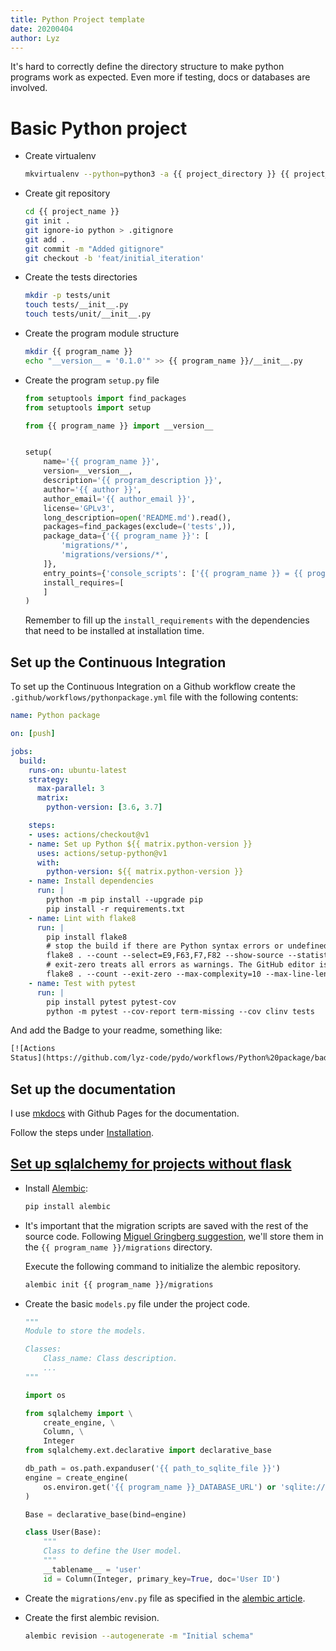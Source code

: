 ```yaml
---
title: Python Project template
date: 20200404
author: Lyz
---
```


It's hard to correctly define the directory structure to make python programs
work as expected. Even more if testing, docs or databases are involved.

# Basic Python project

* Create virtualenv
    ```bash
    mkvirtualenv --python=python3 -a {{ project_directory }} {{ project_name }}
    ```

* Create git repository
    ```bash
    cd {{ project_name }}
    git init .
    git ignore-io python > .gitignore
    git add .
    git commit -m "Added gitignore"
    git checkout -b 'feat/initial_iteration'
    ```

* Create the tests directories
    ```bash
    mkdir -p tests/unit
    touch tests/__init__.py
    touch tests/unit/__init__.py
    ```

* Create the program module structure
    ```bash
    mkdir {{ program_name }}
    echo "__version__ = '0.1.0'" >> {{ program_name }}/__init__.py

* Create the program `setup.py` file
    ```python
    from setuptools import find_packages
    from setuptools import setup

    from {{ program_name }} import __version__


    setup(
        name='{{ program_name }}',
        version=__version__,
        description='{{ program_description }}',
        author='{{ author }}',
        author_email='{{ author_email }}',
        license='GPLv3',
        long_description=open('README.md').read(),
        packages=find_packages(exclude=('tests',)),
        package_data={'{{ program_name }}': [
            'migrations/*',
            'migrations/versions/*',
        ]},
        entry_points={'console_scripts': ['{{ program_name }} = {{ program_name }}:main']},
        install_requires=[
        ]
    )
    ```
    Remember to fill up the `install_requirements` with the dependencies that
    need to be installed at installation time.

## Set up the Continuous Integration

To set up the Continuous Integration on a Github workflow create the
`.github/workflows/pythonpackage.yml` file with the following contents:

```yaml
name: Python package

on: [push]

jobs:
  build:
    runs-on: ubuntu-latest
    strategy:
      max-parallel: 3
      matrix:
        python-version: [3.6, 3.7]

    steps:
    - uses: actions/checkout@v1
    - name: Set up Python ${{ matrix.python-version }}
      uses: actions/setup-python@v1
      with:
        python-version: ${{ matrix.python-version }}
    - name: Install dependencies
      run: |
        python -m pip install --upgrade pip
        pip install -r requirements.txt
    - name: Lint with flake8
      run: |
        pip install flake8
        # stop the build if there are Python syntax errors or undefined names
        flake8 . --count --select=E9,F63,F7,F82 --show-source --statistics
        # exit-zero treats all errors as warnings. The GitHub editor is 127 chars wide
        flake8 . --count --exit-zero --max-complexity=10 --max-line-length=127 --statistics
    - name: Test with pytest
      run: |
        pip install pytest pytest-cov
        python -m pytest --cov-report term-missing --cov clinv tests
```

And add the Badge to your readme, something like:

~~~markdown
[![Actions
Status](https://github.com/lyz-code/pydo/workflows/Python%20package/badge.svg)](https://github.com/lyz-code/pydo/actions)
~~~

## Set up the documentation

I use [mkdocs](mkdocs.md) with Github Pages for the documentation.

Follow the steps under [Installation](mkdocs.md#installation).

## [Set up sqlalchemy for projects without flask](alembic.md)

* Install [Alembic](alembic.md):
    ```bash
    pip install alembic
    ```

* It's important that the migration scripts are saved with the rest of the source
    code. Following [Miguel Gringberg
    suggestion](https://blog.miguelgrinberg.com/post/the-flask-mega-tutorial-part-iv-database),
    we'll store them in the `{{ program_name }}/migrations` directory.

    Execute the following command to initialize the alembic repository.

    ```bash
    alembic init {{ program_name }}/migrations
    ```

* Create the basic `models.py` file under the project code.
    ```python
    """
    Module to store the models.

    Classes:
        Class_name: Class description.
        ...
    """

    import os

    from sqlalchemy import \
        create_engine, \
        Column, \
        Integer
    from sqlalchemy.ext.declarative import declarative_base

    db_path = os.path.expanduser('{{ path_to_sqlite_file }}')
    engine = create_engine(
        os.environ.get('{{ program_name }}_DATABASE_URL') or 'sqlite:///' + db_path
    )

    Base = declarative_base(bind=engine)

    class User(Base):
        """
        Class to define the User model.
        """
        __tablename__ = 'user'
        id = Column(Integer, primary_key=True, doc='User ID')
    ```
* Create the `migrations/env.py` file as specified in the [alembic
    article](alembic.md).
* Create the first alembic revision.
    ```bash
    alembic revision --autogenerate -m "Initial schema"
    ```
